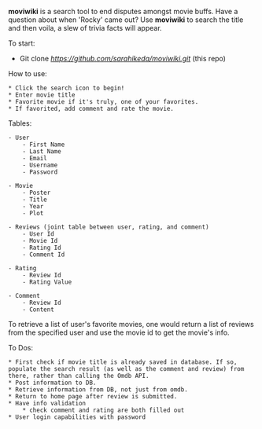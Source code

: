 **moviwiki** is a search tool to end disputes amongst movie buffs. Have a question about when 'Rocky' came out? Use **moviwiki** to search the title and then voila, a slew of trivia facts will appear.

To start:

* Git clone *https://github.com/sarahikeda/moviwiki.git* (this repo)

How to use:

    * Click the search icon to begin!
    * Enter movie title
    * Favorite movie if it's truly, one of your favorites.
    * If favorited, add comment and rate the movie.

Tables:

    - User
        - First Name
        - Last Name
        - Email
        - Username
        - Password

    - Movie
        - Poster
        - Title
        - Year
        - Plot

    - Reviews (joint table between user, rating, and comment)
        - User Id
        - Movie Id
        - Rating Id
        - Comment Id

    - Rating
        - Review Id
        - Rating Value

    - Comment
        - Review Id
        - Content

To retrieve a list of user's favorite movies, one would return a list of reviews from the specified user and use the movie id to get the movie's info.


To Dos:

    * First check if movie title is already saved in database. If so, populate the search result (as well as the comment and review) from there, rather than calling the Omdb API.
    * Post information to DB.
    * Retrieve information from DB, not just from omdb.
    * Return to home page after review is submitted.
    * Have info validation
        * check comment and rating are both filled out
    * User login capabilities with password
